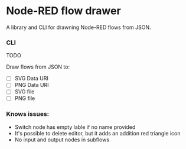 # Node-RED flow drawer

A library and CLI for drawning Node-RED flows from JSON.

### CLI

TODO

Draw flows from JSON to:
 - [ ] SVG Data URI
 - [ ] PNG Data URI
 - [ ] SVG file
 - [ ] PNG file

### Knows issues:
* Switch node has empty lable if no name provided
* It's possible to delete editor, but it adds an addition red triangle icon
* No input and output nodes in subflows
